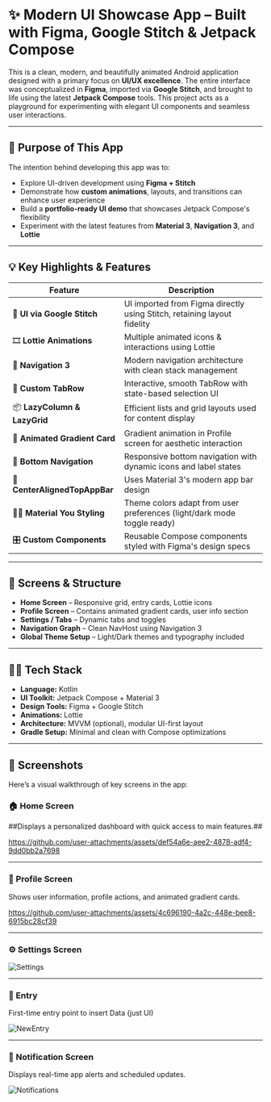 # ✨ Modern UI Showcase App – Built with Figma, Google Stitch & Jetpack Compose

This is a clean, modern, and beautifully animated Android application designed with a primary focus on **UI/UX excellence**. The entire interface was conceptualized in **Figma**, imported via **Google Stitch**, and brought to life using the latest **Jetpack Compose** tools. This project acts as a playground for experimenting with elegant UI components and seamless user interactions.

---

## 🎯 Purpose of This App

The intention behind developing this app was to:

- Explore UI-driven development using **Figma + Stitch**
- Demonstrate how **custom animations**, layouts, and transitions can enhance user experience
- Build a **portfolio-ready UI demo** that showcases Jetpack Compose's flexibility
- Experiment with the latest features from **Material 3**, **Navigation 3**, and **Lottie**

---

## 💡 Key Highlights & Features

| Feature                        | Description |
|-------------------------------|-------------|
| 🎨 **UI via Google Stitch**   | UI imported from Figma directly using Stitch, retaining layout fidelity |
| 🎞️ **Lottie Animations**     | Multiple animated icons & interactions using Lottie |
| 🧭 **Navigation 3**           | Modern navigation architecture with clean stack management |
| 🧩 **Custom TabRow**          | Interactive, smooth TabRow with state-based selection UI |
| 📦 **LazyColumn & LazyGrid**  | Efficient lists and grid layouts used for content display |
| 💠 **Animated Gradient Card** | Gradient animation in Profile screen for aesthetic interaction |
| 🔻 **Bottom Navigation**      | Responsive bottom navigation with dynamic icons and label states |
| 🧵 **CenterAlignedTopAppBar**| Uses Material 3's modern app bar design |
| 🧑‍🎨 **Material You Styling**| Theme colors adapt from user preferences (light/dark mode toggle ready) |
| 🎛️ **Custom Components**     | Reusable Compose components styled with Figma's design specs |

---

## 📱 Screens & Structure

- **Home Screen** – Responsive grid, entry cards, Lottie icons
- **Profile Screen** – Contains animated gradient cards, user info section
- **Settings / Tabs** – Dynamic tabs and toggles
- **Navigation Graph** – Clean NavHost using Navigation 3
- **Global Theme Setup** – Light/Dark themes and typography included

---

## 🧑‍💻 Tech Stack

- **Language:** Kotlin
- **UI Toolkit:** Jetpack Compose + Material 3
- **Design Tools:** Figma + Google Stitch
- **Animations:** Lottie
- **Architecture:** MVVM (optional), modular UI-first layout
- **Gradle Setup:** Minimal and clean with Compose optimizations

---


## 📸 Screenshots

Here’s a visual walkthrough of key screens in the app:


### 🏠 Home Screen

##Displays a personalized dashboard with quick access to main features.##


https://github.com/user-attachments/assets/def54a6e-aee2-4878-adf4-9dd0bb2a7698

---

### 👤 Profile Screen
Shows user information, profile actions, and animated gradient cards.


https://github.com/user-attachments/assets/4c696190-4a2c-448e-bee8-6915bc28cf39


---

### ⚙️ Settings Screen

![Settings](https://github.com/user-attachments/assets/93c572a7-fe6b-4889-9a5d-171855b4b09c)



---

### 🔐 Entry


First-time entry point to insert Data (just UI)


![NewEntry](https://github.com/user-attachments/assets/24ed387f-91b8-4027-b573-21b02d86bd47)

---


### 🔔 Notification Screen


Displays real-time app alerts and scheduled updates.


![Notifications](https://github.com/user-attachments/assets/d04c48bf-65d2-43d5-bef0-4613f916324c)

